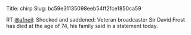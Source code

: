 Title: chirp
Slug: bc59e31135098eeb54ff2fce1850ca59

RT <a href="http://twitter.com/afneil">@afneil</a>: Shocked and saddened: Veteran broadcaster Sir David Frost has died at the age of 74, his family said in a statement today.
